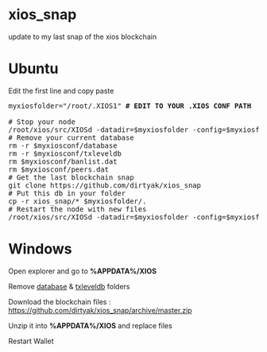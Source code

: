 # xios_snap

update to my last snap of the xios blockchain

# Ubuntu

Edit the first line and copy paste

<pre>myxiosfolder="/root/.XIOS1" <b># EDIT TO YOUR .XIOS CONF PATH</b>

# Stop your node
/root/xios/src/XIOSd -datadir=$myxiosfolder -config=$myxiosfolder/XIOS.conf stop
# Remove your current database
rm -r $myxiosconf/database
rm -r $myxiosconf/txleveldb
rm $myxiosconf/banlist.dat
rm $myxiosconf/peers.dat
# Get the last blockchain snap
git clone https://github.com/dirtyak/xios_snap
# Put this db in your folder
cp -r xios_snap/* $myxiosfolder/.
# Restart the node with new files
/root/xios/src/XIOSd -datadir=$myxiosfolder -config=$myxiosfolder/XIOS.conf -daemon</pre>

# Windows 

Open explorer and go to <b>%APPDATA%/XIOS</b>

Remove <u>database</u> & <u>txleveldb</u> folders

Download the blockchain files : https://github.com/dirtyak/xios_snap/archive/master.zip

Unzip it into <b>%APPDATA%/XIOS</b> and replace files

Restart Wallet
